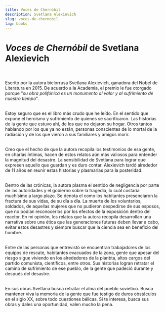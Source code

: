 ```yaml
---
title: Voces de Chernóbil
description: Svetlana Alexievich
slug: voces-de-chernobil
tag: books
---
```


# *Voces de Chernóbil* de Svetlana Alexievich <br /><br />

Escrito por la autora bielorrusa Svetlana Alexievich, ganadora del Nobel de Literatura en 2015. 
De acuerdo a la Academia, el premio le fue otorgado porque "*su obra polifónica es un monumento al valor y al sufrimiento de nuestro tiempo*". <br /><br />

Estoy seguro que es el libro más crudo que he leído. En el sentido que expone el heroísmo y sufrimiento de quienes se sacrificaron. Las historias de la gente que estuvo ahí, de los que no dejaron su hogar. Otros tantos hablando por los que ya no están, personas conscientes de lo mortal  de la radiación y de los que vieron a sus familiares y amigos morir. <br /><br />

Creo que el hecho de que la autora recopila los testimonios de esa gente, en charlas íntimas, hacen de estos relatos aún más valiosos para entender la magnitud del desastre. La sensibilidad de Svetlana para lograr que expresen aquello que guardan y es duro contar. Alexievich tardó alrededor de 11 años en reunir estas historias y plasmarlas para la posteridad. <br /><br /> 

Dentro de las crónicas, la autora plasma el sentido de negligencia por parte de las autoridades y el gobierno sobre la tragedia, lo cuál costaría muchísimo a largo plazo. Se denota el como los habitantes presenciaron la fractura de sus vidas, de su día a día. La muerte de los voluntarios, soldados, de aquellas mujeres que no pudieron despedirse de sus esposos, que no podían reconocerlos por los efectos de la exposición dentro del reactor. En mi opinión, los relatos que la autora recopila desarrollan una narrativa sobre una ética que las generaciones futuras deben llevar a cabo, evitar estos desastres y siempre buscar que la ciencia sea en beneficio del hombre. <br /><br />


Entre de las personas que entrevistó se encuentran trabajadores de los equipos de rescate, habitantes evacuados de la zona, gente que apesar del riesgo sigue viviendo en los alrededores de la planbta, altos cargos del partido comunista, científicos, entre otros.
Sus historias logran retratar el camino de sufrimiento de ese pueblo, de la gente que padeció durante y después del desastre. <br /><br />


En sus obras Svetlana busca retratar el alma del pueblo sovietico. Busca mantener viva la memoria de la gente que fue testigo de duros obstáculos en el siglo XX, sobre todo cuestiones bélicas.
Si te interesa, busca sus obras y dales una oportunidad, valen mucho la pena. 